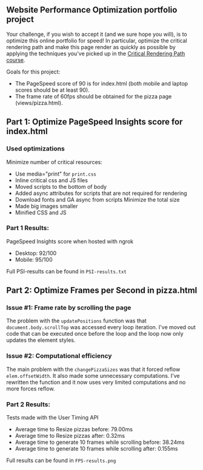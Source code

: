 ## Website Performance Optimization portfolio project

Your challenge, if you wish to accept it (and we sure hope you will), is to optimize this online portfolio for speed! In particular, optimize the critical rendering path and make this page render as quickly as possible by applying the techniques you've picked up in the [Critical Rendering Path course](https://www.udacity.com/course/ud884).

Goals for this project:
* The PageSpeed score of 90 is for index.html (both mobile and laptop scores should be at least 90).
* The frame rate of 60fps should be obtained for the pizza page (views/pizza.html).

## Part 1: Optimize PageSpeed Insights score for index.html

### Used optimizations
Minimize number of critical resources:
* Use media="print" for `print.css`
* Inline critical css and JS files
* Moved scripts to the bottom of body
* Added async attributes for scripts that are not required for rendering
* Download fonts and GA async from scripts
Minimize the total size
* Made big images smaller
* Minified CSS and JS

### Part 1 Results:
PageSpeed Insights score when hosted with ngrok
* Desktop: 92/100
* Mobile: 95/100

Full PSI-results can be found in `PSI-results.txt`

## Part 2: Optimize Frames per Second in pizza.html

### Issue #1: Frame rate by scrolling the page

The problem with the `updatePositions` function was that `document.body.scrollTop` was accessed every loop iteration.
I've moved out code that can be executed once before the loop and the loop now only updates the element styles.

### Issue #2: Computational efficiency

The main problem with the `changePizzaSizes` was that it forced reflow `elem.offsetWidth`. It also made some unnecessary computations.
I've rewritten the function and it now uses very limited computations and no more forces reflow.

### Part 2 Results:
Tests made with the User Timing API
* Average time to Resize pizzas before: 79.00ms
* Average time to Resize pizzas after: 0.32ms
* Average time to generate 10 frames while scrolling before: 38.24ms
* Average time to generate 10 frames while scrolling after: 0.155ms

Full results can be found in `FPS-results.png`
